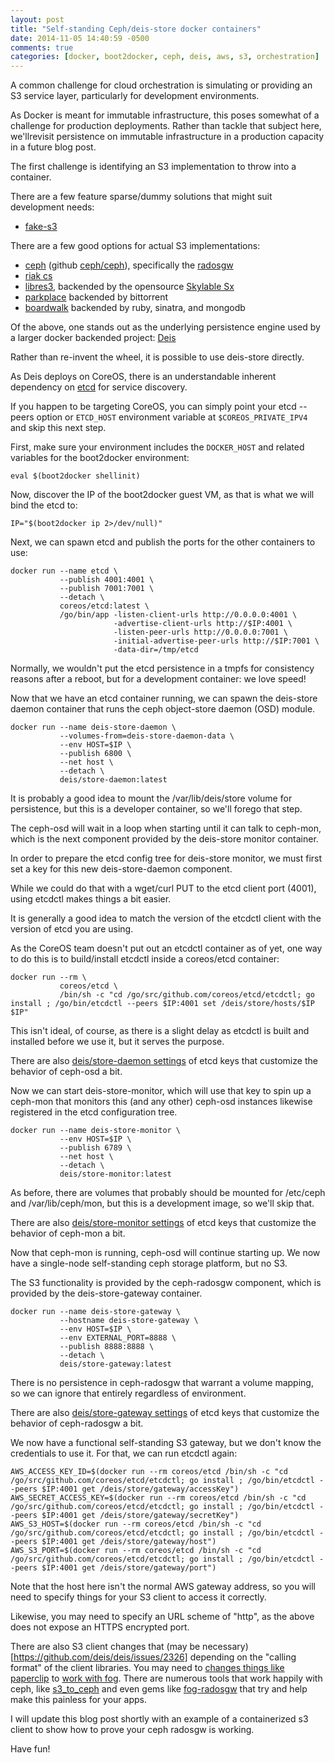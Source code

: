 ```yaml
---
layout: post
title: "Self-standing Ceph/deis-store docker containers"
date: 2014-11-05 14:40:59 -0500
comments: true
categories: [docker, boot2docker, ceph, deis, aws, s3, orchestration]
---
```

A common challenge for cloud orchestration is simulating or providing an S3 service layer, particularly for development environments.

As Docker is meant for immutable infrastructure, this poses somewhat of a challenge for production deployments. Rather than tackle that subject here, we'llrevisit persistence on immutable infrastructure in a production capacity in a future blog post.

The first challenge is identifying an S3 implementation to throw into a container.

There are a few feature sparse/dummy solutions that might suit development needs:

- [fake-s3](https://github.com/jubos/fake-s3)

There are a few good options for actual S3 implementations:

- [ceph](http://ceph.com) (github [ceph/ceph](https://github.com/ceph/ceph)), specifically the [radosgw](http://ceph.com/docs/master/radosgw/)
- [riak cs](http://basho.com/riak-cloud-storage/)
- [libres3](http://www.skylable.com/download/#LibreS3), backended by the opensource [Skylable Sx](http://www.skylable.com/download/#SX)
- [parkplace](https://github.com/mattjamieson/parkplace) backended by bittorrent
- [boardwalk]([https://github.com/razerbeans/boardwalk]) backended by ruby, sinatra, and mongodb

Of the above, one stands out as the underlying persistence engine used by a larger docker backended project: [Deis](http://deis.io)

Rather than re-invent the wheel, it is possible to use deis-store directly.

As Deis deploys on CoreOS, there is an understandable inherent dependency on [etcd](http://github.com/coreos/etcd/) for service discovery.

If you happen to be targeting CoreOS, you can simply point your etcd --peers option or `ETCD_HOST` environment variable at `$COREOS_PRIVATE_IPV4` and skip this next step.

First, make sure your environment includes the `DOCKER_HOST` and related variables for the boot2docker environment:

    eval $(boot2docker shellinit)

Now, discover the IP of the boot2docker guest VM, as that is what we will bind the etcd to:

    IP="$(boot2docker ip 2>/dev/null)"

Next, we can spawn etcd and publish the ports for the other containers to use:

    docker run --name etcd \
               --publish 4001:4001 \
               --publish 7001:7001 \
               --detach \
               coreos/etcd:latest \
               /go/bin/app -listen-client-urls http://0.0.0.0:4001 \
                           -advertise-client-urls http://$IP:4001 \
                           -listen-peer-urls http://0.0.0.0:7001 \
                           -initial-advertise-peer-urls http://$IP:7001 \
                           -data-dir=/tmp/etcd

Normally, we wouldn't put the etcd persistence in a tmpfs for consistency reasons after a reboot, but for a development container: we love speed!

Now that we have an etcd container running, we can spawn the deis-store daemon container that runs the ceph object-store daemon (OSD) module.

    docker run --name deis-store-daemon \
               --volumes-from=deis-store-daemon-data \
               --env HOST=$IP \
               --publish 6800 \
               --net host \
               --detach \
               deis/store-daemon:latest

It is probably a good idea to mount the /var/lib/deis/store volume for persistence, but this is a developer container, so we'll forego that step.

The ceph-osd will wait in a loop when starting until it can talk to ceph-mon, which is the next component provided by the deis-store monitor container.

In order to prepare the etcd config tree for deis-store monitor, we must first set a key for this new deis-store-daemon component.

While we could do that with a wget/curl PUT to the etcd client port (4001), using etcdctl makes things a bit easier.

It is generally a good idea to match the version of the etcdctl client with the version of etcd you are using.

As the CoreOS team doesn't put out an etcdctl container as of yet, one way to do this is to build/install etcdctl inside a coreos/etcd container:

    docker run --rm \
               coreos/etcd \
               /bin/sh -c "cd /go/src/github.com/coreos/etcd/etcdctl; go install ; /go/bin/etcdctl --peers $IP:4001 set /deis/store/hosts/$IP $IP"

This isn't ideal, of course, as there is a slight delay as etcdctl is built and installed before we use it, but it serves the purpose.

There are also [deis/store-daemon settings](http://docs.deis.io/en/latest/managing_deis/store_daemon_settings/) of etcd keys that customize the behavior of ceph-osd a bit.

Now we can start deis-store-monitor, which will use that key to spin up a ceph-mon that monitors this (and any other) ceph-osd instances likewise registered in the etcd configuration tree.

    docker run --name deis-store-monitor \
               --env HOST=$IP \
               --publish 6789 \
               --net host \
               --detach \
               deis/store-monitor:latest

As before, there are volumes that probably should be mounted for /etc/ceph and /var/lib/ceph/mon, but this is a development image, so we'll skip that.

There are also [deis/store-monitor settings](http://docs.deis.io/en/latest/managing_deis/store_monitor_settings/) of etcd keys that customize the behavior of ceph-mon a bit.

Now that ceph-mon is running, ceph-osd will continue starting up. We now have a single-node self-standing ceph storage platform, but no S3.

The S3 functionality is provided by the ceph-radosgw component, which is provided by the deis-store-gateway container.

    docker run --name deis-store-gateway \
               --hostname deis-store-gateway \
               --env HOST=$IP \
               --env EXTERNAL_PORT=8888 \
               --publish 8888:8888 \
               --detach \
               deis/store-gateway:latest

There is no persistence in ceph-radosgw that warrant a volume mapping, so we can ignore that entirely regardless of environment.

There are also [deis/store-gateway settings](http://docs.deis.io/en/latest/managing_deis/store_gateway_settings/) of etcd keys that customize the behavior of ceph-radosgw a bit.

We now have a functional self-standing S3 gateway, but we don't know the credentials to use it. For that, we can run etcdctl again:

    AWS_ACCESS_KEY_ID=$(docker run --rm coreos/etcd /bin/sh -c "cd /go/src/github.com/coreos/etcd/etcdctl; go install ; /go/bin/etcdctl --peers $IP:4001 get /deis/store/gateway/accessKey")
    AWS_SECRET_ACCESS_KEY=$(docker run --rm coreos/etcd /bin/sh -c "cd /go/src/github.com/coreos/etcd/etcdctl; go install ; /go/bin/etcdctl --peers $IP:4001 get /deis/store/gateway/secretKey")
    AWS_S3_HOST=$(docker run --rm coreos/etcd /bin/sh -c "cd /go/src/github.com/coreos/etcd/etcdctl; go install ; /go/bin/etcdctl --peers $IP:4001 get /deis/store/gateway/host")
    AWS_S3_PORT=$(docker run --rm coreos/etcd /bin/sh -c "cd /go/src/github.com/coreos/etcd/etcdctl; go install ; /go/bin/etcdctl --peers $IP:4001 get /deis/store/gateway/port")

Note that the host here isn't the normal AWS gateway address, so you will need to specify things for your S3 client to access it correctly.

Likewise, you may need to specify an URL scheme of "http", as the above does not expose an HTTPS encrypted port.

There are also S3 client changes that (may be necessary)[https://github.com/deis/deis/issues/2326] depending on the "calling format" of the client libraries. You may need to [changes things like paperclip](http://stackoverflow.com/questions/24312350/using-paperclip-fog-and-ceph) to [work with fog](https://github.com/thoughtbot/paperclip/issues/1577). There are numerous tools that work happily with ceph, like [s3_to_ceph](https://github.com/stiller/s3_to_ceph/blob/master/s3_to_ceph.rb) and even gems like [fog-radosgw](https://github.com/fog/fog-radosgw) that try and help make this painless for your apps.

I will update this blog post shortly with an example of a containerized s3 client to show how to prove your ceph radosgw is working.

Have fun!

